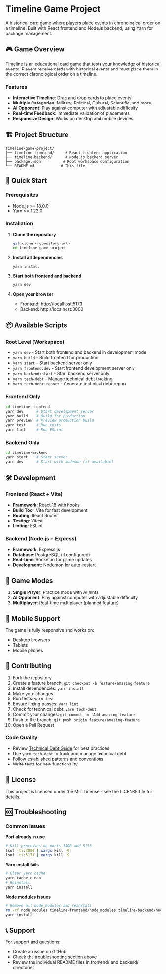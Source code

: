 # Timeline Game Project

A historical card game where players place events in chronological order on a timeline. Built with React frontend and Node.js backend, using Yarn for package management.

## 🎮 Game Overview

Timeline is an educational card game that tests your knowledge of historical events. Players receive cards with historical events and must place them in the correct chronological order on a timeline.

### Features
- **Interactive Timeline**: Drag and drop cards to place events
- **Multiple Categories**: Military, Political, Cultural, Scientific, and more
- **AI Opponent**: Play against computer with adjustable difficulty
- **Real-time Feedback**: Immediate validation of placements
- **Responsive Design**: Works on desktop and mobile devices

## 🏗️ Project Structure

```
timeline-game-project/
├── timeline-frontend/     # React frontend application
├── timeline-backend/      # Node.js backend server
├── package.json          # Root workspace configuration
└── README.md            # This file
```

## 🚀 Quick Start

### Prerequisites
- Node.js >= 18.0.0
- Yarn >= 1.22.0

### Installation

1. **Clone the repository**
   ```bash
   git clone <repository-url>
   cd timeline-game-project
   ```

2. **Install all dependencies**
   ```bash
   yarn install
   ```

3. **Start both frontend and backend**
   ```bash
   yarn dev
   ```

4. **Open your browser**
   - Frontend: http://localhost:5173
   - Backend: http://localhost:3000

## 📦 Available Scripts

### Root Level (Workspace)
- `yarn dev` - Start both frontend and backend in development mode
- `yarn build` - Build frontend for production
- `yarn start` - Start backend server only
- `yarn frontend:dev` - Start frontend development server only
- `yarn backend:start` - Start backend server only
- `yarn tech-debt` - Manage technical debt tracking
- `yarn tech-debt:report` - Generate technical debt report

### Frontend Only
```bash
cd timeline-frontend
yarn dev      # Start development server
yarn build    # Build for production
yarn preview  # Preview production build
yarn test     # Run tests
yarn lint     # Run ESLint
```

### Backend Only
```bash
cd timeline-backend
yarn start    # Start server
yarn dev      # Start with nodemon (if available)
```

## 🛠️ Development

### Frontend (React + Vite)
- **Framework**: React 18 with hooks
- **Build Tool**: Vite for fast development
- **Routing**: React Router
- **Testing**: Vitest
- **Linting**: ESLint

### Backend (Node.js + Express)
- **Framework**: Express.js
- **Database**: PostgreSQL (if configured)
- **Real-time**: Socket.io for game updates
- **Development**: Nodemon for auto-restart

## 🎯 Game Modes

1. **Single Player**: Practice mode with AI hints
2. **AI Opponent**: Play against computer with adjustable difficulty
3. **Multiplayer**: Real-time multiplayer (planned feature)

## 📱 Mobile Support

The game is fully responsive and works on:
- Desktop browsers
- Tablets
- Mobile phones

## 🤝 Contributing

1. Fork the repository
2. Create a feature branch: `git checkout -b feature/amazing-feature`
3. Install dependencies: `yarn install`
4. Make your changes
5. Run tests: `yarn test`
6. Ensure linting passes: `yarn lint`
7. Check for technical debt: `yarn tech-debt`
8. Commit your changes: `git commit -m 'Add amazing feature'`
9. Push to the branch: `git push origin feature/amazing-feature`
10. Open a Pull Request

### Code Quality
- Review [Technical Debt Guide](./docs/technical-debt-guide.md) for best practices
- Use `yarn tech-debt` to track and manage technical debt
- Follow established patterns and conventions
- Write tests for new functionality

## 📄 License

This project is licensed under the MIT License - see the LICENSE file for details.

## 🆘 Troubleshooting

### Common Issues

**Port already in use**
```bash
# Kill processes on ports 3000 and 5173
lsof -ti:3000 | xargs kill -9
lsof -ti:5173 | xargs kill -9
```

**Yarn install fails**
```bash
# Clear yarn cache
yarn cache clean
# Reinstall
yarn install
```

**Node modules issues**
```bash
# Remove all node_modules and reinstall
rm -rf node_modules timeline-frontend/node_modules timeline-backend/node_modules
yarn install
```

## 📞 Support

For support and questions:
- Create an issue on GitHub
- Check the troubleshooting section above
- Review the individual README files in frontend/ and backend/ directories 